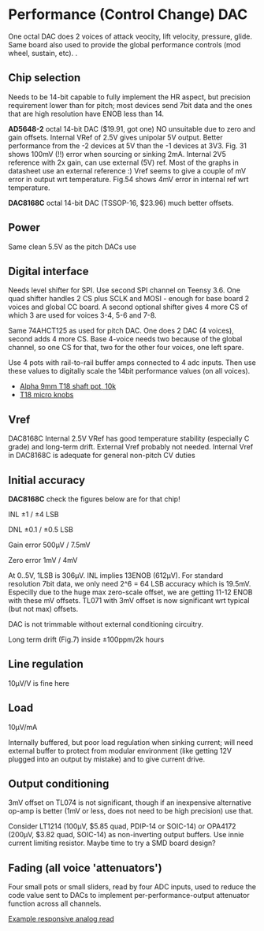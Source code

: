 
# Performance (Control Change) DAC

One octal DAC does 2 voices  of attack veocity, lift velocity, pressure, glide. Same board also used to provide the global performance controls (mod wheel, sustain, etc). .

## Chip selection

Needs to be 14-bit capable to fully implement the HR aspect, but precision requirement lower than for pitch; most devices send 7bit data and the ones that are high resolution have ENOB less than 14.

**AD5648-2** octal 14-bit DAC ($19.91, got one) NO unsuitable due to zero and gain offsets. Internal VRef of 2.5V gives unipolar 5V output. Better performance from the -2 devices at 5V than the -1 devices at 3V3. Fig. 31 shows 100mV (!!) error when sourcing or sinking 2mA. Internal 2V5 reference with 2x gain, can use external (5V) ref. Most of the graphs in datasheet use an external reference :)
Vref seems to give a couple of mV error in output wrt temperature. Fig.54 shows 4mV error in internal ref wrt temperature.

**DAC8168C** octal 14-bit DAC (TSSOP-16, $23.96) much better offsets.

## Power

Same clean 5.5V as the pitch DACs use

## Digital interface

Needs level shifter for SPI. Use second SPI channel on Teensy 3.6. One quad shifter handles 2 CS plus SCLK and MOSI - enough for base board 2 voices and global CC board. A second optional shifter gives 4 more CS of which 3 are used for voices 3-4, 5-6 and 7-8.

Same 74AHCT125 as used for pitch DAC. One does 2 DAC (4 voices), second adds 4 more CS. Base 4-voice needs two because of the global channel, so one CS for that, two for the other four voices, one left spare.

Use 4 pots with rail-to-rail buffer amps connected to 4 adc inputs. Then use these values to digitally scale the 14bit performance values (on all voices).

- [Alpha 9mm T18 shaft pot, 10k](https://www.thonk.co.uk/shop/alpha-9mm-pots-vertical-t18/)
- [T18 micro knobs](https://www.thonk.co.uk/shop/micro-knobs/)

## Vref

DAC8168C Internal 2.5V VRef has good temperature stability (especially C grade) and long-term drift. External Vref probably not needed.
Internal Vref in DAC8168C is adequate for general non-pitch CV duties

## Initial accuracy

**DAC8168C** check the figures below are for that chip!

INL ±1 / ±4 LSB

DNL ±0.1 / ±0.5 LSB

Gain error 500μV / 7.5mV

Zero error 	1mV / 4mV

At 0..5V, 1LSB is 306μV. INL implies 13ENOB (612μV). For standard resolution 7bit data, we only need 2^6 = 64 LSB accuracy which is 19.5mV. Especilly due to the huge max zero-scale offset, we are getting 11-12 ENOB with these mV offsets. TL071 with 3mV offset is now significant wrt typical (but not max) offsets.

DAC is not trimmable without external conditioning circuitry.

Long term drift (Fig.7) inside ±100ppm/2k hours

## Line regulation

10μV/V is fine here

## Load

10μV/mA

Internally buffered, but poor load regulation when sinking current; will need external buffer to protect from modular environment (like getting 12V plugged into an output by mistake) and to give current drive.


## Output conditioning

3mV offset on TL074 is not significant, though if an inexpensive alternative op-amp is better (1mV or less, does not need to be high precision) use that.

Consider LT1214 (100μV, $5.85 quad, PDIP-14 or SOIC-14) or OPA4172 (200μV, $3.82 quad, SOIC-14) as non-inverting output buffers. Use innie current limiting resistor. Maybe time to try a SMD board design?


## Fading (all voice 'attenuators')

Four small pots or small sliders, read by four ADC inputs, used to reduce the code value sent to DACs to implement per-performance-output attenuator function across all channels.

[Example responsive analog read](https://forum.pjrc.com/threads/45376-Example-code-for-MIDI-controllers-with-Pots-and-Buttons)